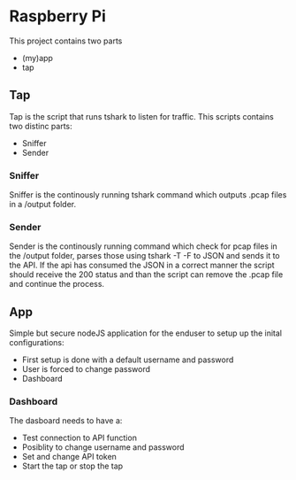# Raspberry Pi

This project contains two parts
* (my)app
* tap


## Tap
Tap is the script that runs tshark to listen for traffic. This scripts contains two distinc parts:
* Sniffer
* Sender

### Sniffer

Sniffer is the continously running tshark command which outputs .pcap files in a /output folder.

### Sender

Sender is the continously running command which check for pcap files in the /output folder, parses those using tshark -T -F to JSON and sends it to the API. If the api has consumed the JSON in a correct manner the script should receive the 200 status and than the script can remove the .pcap file and continue the process.

## App

Simple but secure nodeJS application for the enduser to setup up the inital configurations:
* First setup is done with a default username and password
* User is forced to change password
* Dashboard

### Dashboard

The dasboard needs to have a:
* Test connection to API function
* Posiblity to change username and password
* Set and change API token
* Start the tap or stop the tap

